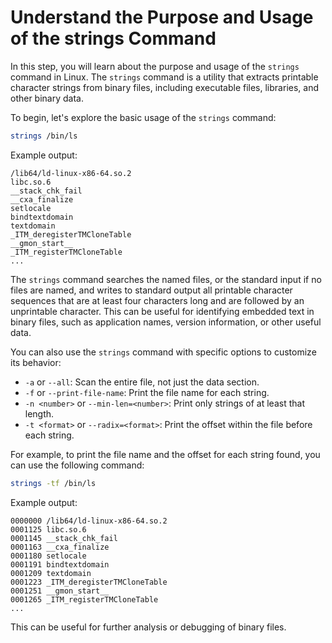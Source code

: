# Understand the Purpose and Usage of the strings Command

In this step, you will learn about the purpose and usage of the `strings` command in Linux. The `strings` command is a utility that extracts printable character strings from binary files, including executable files, libraries, and other binary data.

To begin, let's explore the basic usage of the `strings` command:

```bash
strings /bin/ls
```

Example output:

```
/lib64/ld-linux-x86-64.so.2
libc.so.6
__stack_chk_fail
__cxa_finalize
setlocale
bindtextdomain
textdomain
_ITM_deregisterTMCloneTable
__gmon_start__
_ITM_registerTMCloneTable
...
```

The `strings` command searches the named files, or the standard input if no files are named, and writes to standard output all printable character sequences that are at least four characters long and are followed by an unprintable character. This can be useful for identifying embedded text in binary files, such as application names, version information, or other useful data.

You can also use the `strings` command with specific options to customize its behavior:

- `-a` or `--all`: Scan the entire file, not just the data section.
- `-f` or `--print-file-name`: Print the file name for each string.
- `-n <number>` or `--min-len=<number>`: Print only strings of at least that length.
- `-t <format>` or `--radix=<format>`: Print the offset within the file before each string.

For example, to print the file name and the offset for each string found, you can use the following command:

```bash
strings -tf /bin/ls
```

Example output:

```
0000000 /lib64/ld-linux-x86-64.so.2
0001125 libc.so.6
0001145 __stack_chk_fail
0001163 __cxa_finalize
0001180 setlocale
0001191 bindtextdomain
0001209 textdomain
0001223 _ITM_deregisterTMCloneTable
0001251 __gmon_start__
0001265 _ITM_registerTMCloneTable
...
```

This can be useful for further analysis or debugging of binary files.
